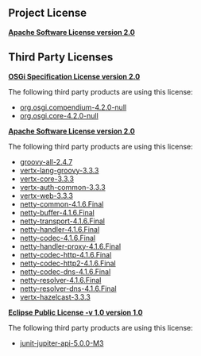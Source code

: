 <!-- Created by CodeLicenseManager -->
## Project License

__[Apache Software License version 2.0](http://www.apache.org/licenses/LICENSE-2.0.html)__

## Third Party Licenses

__[OSGi Specification License version 2.0](http://www.osgi.org/Specifications/Licensing)__

The following third party products are using this license:

* [org.osgi.compendium-4.2.0-null](http://www.osgi.org/)
* [org.osgi.core-4.2.0-null](http://www.osgi.org/)

__[Apache Software License version 2.0](http://www.apache.org/licenses/LICENSE-2.0.txt)__

The following third party products are using this license:

* [groovy-all-2.4.7](http://groovy-lang.org)
* [vertx-lang-groovy-3.3.3](http://www.apache.org/licenses/LICENSE-2.0.txt)
* [vertx-core-3.3.3](http://www.apache.org/licenses/LICENSE-2.0.txt)
* [vertx-auth-common-3.3.3](http://rubygems-proxy.torquebox.org/releases)
* [vertx-web-3.3.3](http://rubygems-proxy.torquebox.org/releases)
* [netty-common-4.1.6.Final](http://netty.io/)
* [netty-buffer-4.1.6.Final](http://netty.io/)
* [netty-transport-4.1.6.Final](http://netty.io/)
* [netty-handler-4.1.6.Final](http://netty.io/)
* [netty-codec-4.1.6.Final](http://netty.io/)
* [netty-handler-proxy-4.1.6.Final](http://netty.io/)
* [netty-codec-http-4.1.6.Final](http://netty.io/)
* [netty-codec-http2-4.1.6.Final](http://netty.io/)
* [netty-codec-dns-4.1.6.Final](http://netty.io/)
* [netty-resolver-4.1.6.Final](http://netty.io/)
* [netty-resolver-dns-4.1.6.Final](http://netty.io/)
* [vertx-hazelcast-3.3.3](http://www.apache.org/licenses/LICENSE-2.0.txt)

__[Eclipse Public License -v 1.0 version 1.0](http://www.eclipse.org/legal/epl-v10.html)__

The following third party products are using this license:

* [junit-jupiter-api-5.0.0-M3](http://junit.org/junit5/)

<!-- CLM -->
